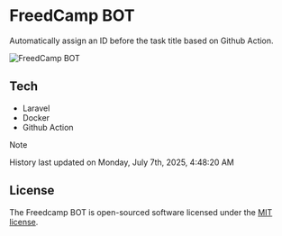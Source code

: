 # FreedCamp BOT

Automatically assign an ID before the task title based on Github Action.

![FreedCamp BOT](https://repository-images.githubusercontent.com/737932867/7d34798b-2680-471c-b089-a78a718d3d6a)

## Tech

- Laravel
- Docker
- Github Action

> [!NOTE]  
> History last updated on Monday, July 7th, 2025, 4:48:20 AM

## License

The Freedcamp BOT is open-sourced software licensed under the [MIT license](https://opensource.org/licenses/MIT).
